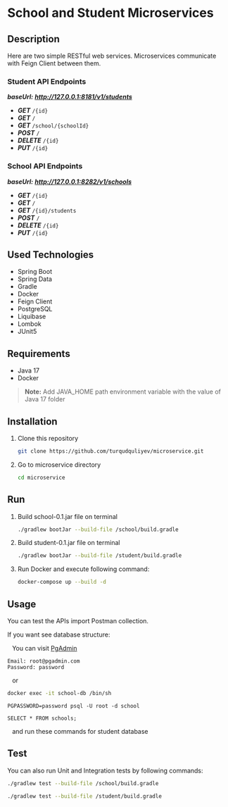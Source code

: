 # School and Student Microservices

## Description
Here are two simple RESTful web services. Microservices communicate with Feign Client between them.

### Student API Endpoints
***baseUrl:*** ***http://127.0.0.1:8181/v1/students***
* ***GET*** `/{id}`
* ***GET*** `/`
* ***GET*** `/school/{schoolId}`
* ***POST*** `/`
* ***DELETE*** `/{id}`
* ***PUT*** `/{id}`
### School API Endpoints
***baseUrl:*** ***http://127.0.0.1:8282/v1/schools***
* ***GET*** `/{id}`
* ***GET*** `/`
* ***GET*** `/{id}/students`
* ***POST*** `/`
* ***DELETE*** `/{id}`
* ***PUT*** `/{id}`

## Used Technologies

- Spring Boot
- Spring Data
- Gradle
- Docker
- Feign Client
- PostgreSQL
- Liquibase
- Lombok
- JUnit5


## Requirements
- Java 17
- Docker
> **Note:** Add JAVA_HOME path environment variable with the value of Java 17 folder

## Installation

1. Clone this repository

   ```bash
   git clone https://github.com/turqudquliyev/microservice.git
   ```

2. Go to microservice directory
   ```bash
   cd microservice
   ```

## Run
1. Build school-0.1.jar file on terminal
   ```bash
   ./gradlew bootJar --build-file /school/build.gradle
   ```

2. Build student-0.1.jar file on terminal
   ```bash
   ./gradlew bootJar --build-file /student/build.gradle
   ```

3. Run Docker and execute following command:
   ```bash
   docker-compose up --build -d
   ```


## Usage

You can test the APIs import Postman collection.

If you want see database structure:


&ensp;
You can visit [PgAdmin](http://localhost:8080)
```
Email: root@pgadmin.com
Password: password
```

&ensp;
or

```bash
docker exec -it school-db /bin/sh
```
```
PGPASSWORD=password psql -U root -d school
```
```
SELECT * FROM schools;
```    

&ensp;
and run these commands for student database


## Test

You can also run Unit and Integration tests by following commands:

   ```bash
   ./gradlew test --build-file /school/build.gradle
   ```

   ```bash
   ./gradlew test --build-file /student/build.gradle
   ```